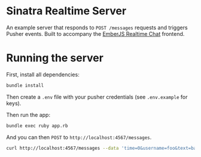 # Sinatra Realtime Server

An example server that responds to `POST /messages` requests and triggers Pusher events. Built to accompany the [EmberJS Realtime Chat](https://github.com/pusher-community/emberjs-realtime-chat) frontend.

# Running the server

First, install all dependencies:

```bash
bundle install
```

Then create a `.env` file with your pusher credentials (see `.env.example` for keys).

Then run the app:

```bash
bundle exec ruby app.rb
```

And you can then `POST` to `http://localhost:4567/messages`.

```bash
curl http://localhost:4567/messages --data 'time=0&username=foo&text=bar'
```
